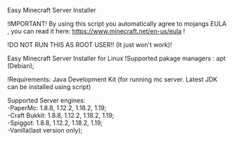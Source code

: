 Easy Minecraft Server Installer                                

!IMPORTANT! By using this script you automatically agree to mojangs EULA , you can read it here: https://www.minecraft.net/en-us/eula !

!DO NOT RUN THIS AS ROOT USER!! (It just won't work)!

Easy Minecraft Server Installer for Linux
!Supported pakage managers : apt (Debian);

!Requirements: Java Development Kit (for running mc server. Latest JDK can be installed using script)

Supported Server engines:                  
-PaperMc: 1.8.8, 1.12.2, 1.18.2, 1.19;                
-Craft Bukkit: 1.8.8, 1.12.2, 1.18.2, 1.19;                
-Spiggot: 1.8.8, 1.12.2, 1.18.2, 1.19;           
-Vanilla(last version only);  

